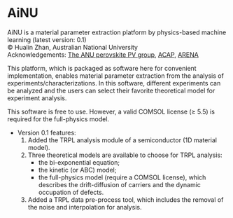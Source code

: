 # AiNU 
AiNU is a material parameter extraction platform by physics-based machine learning (latest version: 0.1) <br>
© Hualin Zhan, Australian National University <br>
Acknowledgements: [The ANU perovskite PV group](https://www.perovskitegroup.com.au/), [ACAP](https://www.acap.org.au/), [ARENA](https://arena.gov.au/)

This platform, which is packaged as software here for convenient implementation, enables material parameter extraction from the analysis of experiments/characterizations. In this software, different experiments can be analyzed and the users can select their favorite theoretical model for experiment analysis. 

This software is free to use. However, a valid COMSOL license (≥ 5.5) is required for the full-physics model.

* Version 0.1 features:
  1. Added the TRPL analysis module of a semiconductor (1D material model). <br>
  2. Three theoretical models are available to choose for TRPL analysis:
     * the bi-exponential equation;
     * the kinetic (or ABC) model;
     * the full-physics model (require a COMSOL license), which describes the drift-diffusion of carriers and the dynamic occupation of defects. <br>
  4. Added a TRPL data pre-process tool, which includes the removal of the noise and interpolation for analysis.
